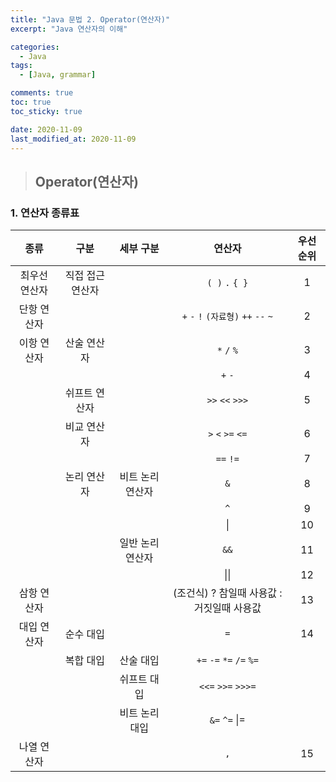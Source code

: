 ```yaml
---
title: "Java 문법 2. Operator(연산자)"
excerpt: "Java 연산자의 이해"

categories:
  - Java
tags:
  - [Java, grammar]

comments: true
toc: true
toc_sticky: true

date: 2020-11-09
last_modified_at: 2020-11-09
---
```


> ## Operator(연산자)

### 1. 연산자 종류표

|     종류      |       구분       |    세부 구분     |                   연산자                   | 우선순위 |
| :-----------: | :--------------: | :--------------: | :----------------------------------------: | :------: |
| 최우선 연산자 | 직접 접근 연산자 |                  |              `( )` `.` `{ }`               |    1     |
|  단항 연산자  |                  |                  |    `+` `-` `!` `(자료형)` `++` `--` `~`    |    2     |
|  이항 연산자  |   산술 연산자    |                  |                `*` `/` `%`                 |    3     |
|               |                  |                  |                  `+` `-`                   |    4     |
|               |  쉬프트 연산자   |                  |              `>>` `<<` `>>>`               |    5     |
|               |   비교 연산자    |                  |             `>` `<` `>=` `<=`              |    6     |
|               |                  |                  |                 `==` `!=`                  |    7     |
|               |   논리 연산자    | 비트 논리 연산자 |                    `&`                     |    8     |
|               |                  |                  |                    `^`                     |    9     |
|               |                  |                  |                     \|                     |    10    |
|               |                  | 일반 논리 연산자 |                    `&&`                    |    11    |
|               |                  |                  |                    \|\|                    |    12    |
|  삼항 연산자  |                  |                  | (조건식) ? 참일때 사용값 : 거짓일때 사용값 |    13    |
|  대입 연산자  |    순수 대입     |                  |                    `=`                     |    14    |
|               |    복합 대입     |    산술 대입     |          `+=` `-=` `*=` `/=` `%=`          |          |
|               |                  |   쉬프트 대입    |             `<<=` `>>=` `>>>=`             |          |
|               |                  |  비트 논리 대입  |               `&=` `^=` \|=                |          |
|  나열 연산자  |                  |                  |                    `,`                     |    15    |

